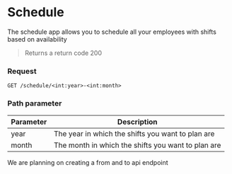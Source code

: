 # Schedule

The schedule app allows you to schedule all your employees with shifts based on availability

> Returns a return code 200

### Request
`GET /schedule/<int:year>-<int:month>`

### Path parameter
Parameter | Description
--------- | -----------
year | The year in which the shifts you want to plan are
month | The month in which the shifts you want to plan are

<aside class="info">
We are planning on creating a from and to api endpoint
</aside>
